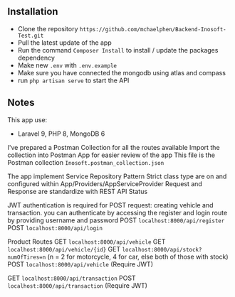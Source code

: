 ## Installation

- Clone the repository `https://github.com/mchaelphen/Backend-Inosoft-Test.git`
- Pull the latest update of the app
- Run the command `Composer Install` to install / update the packages dependency
- Make new `.env` with `.env.example`
- Make sure you have connected the mongodb using atlas and compass
- run `php artisan serve` to start the API

## Notes

This app use:
- Laravel 9, PHP 8, MongoDB 6

I've prepared a Postman Collection for all the routes available
Import the collection into Postman App for easier review of the app
This file is the Postman collection `Inosoft.postman_collection.json`

The app implement Service Repository Pattern
Strict class type are on and configured within App/Providers/AppServiceProvider
Request and Response are standardize with REST API Status

JWT authentication is required for POST request: creating vehicle and transaction.
you can authenticate by accessing the register and login route by providing username and password
POST `localhost:8000/api/register`
POST `localhost:8000/api/login`

Product Routes
GET `localhost:8000/api/vehicle`
GET `localhost:8000/api/vehicle/{id}`
GET `localhost:8000/api/stock?numOfTires=n` (n = 2 for motorcycle, 4 for car, else both of those with stock)
POST `localhost:8000/api/vehicle` (Require JWT)

GET `localhost:8000/api/transaction`
POST `localhost:8000/api/transaction` (Require JWT)